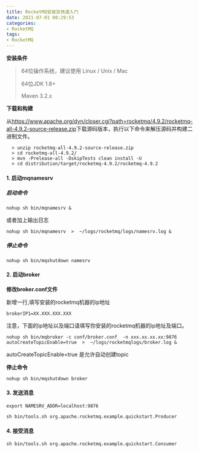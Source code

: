 ```yaml
---
title: RocketMQ安装及快速入门
date: 2021-07-01 08:29:53
categories:
- RocketMQ
tags:
- RocketMQ
---
```


**安装条件**

> 64位操作系统，建议使用 Linux / Unix / Mac
>
> 64位JDK 1.8+
>
> Maven 3.2.x

**下载和构建**

从<https://www.apache.org/dyn/closer.cgi?path=rocketmq/4.9.2/rocketmq-all-4.9.2-source-release.zip>下载源码版本，执行以下命令来解压源码并构建二进制文件。

```
  > unzip rocketmq-all-4.9.2-source-release.zip
  > cd rocketmq-all-4.9.2/
  > mvn -Prelease-all -DskipTests clean install -U
  > cd distribution/target/rocketmq-4.9.2/rocketmq-4.9.2
```

#### 1. 启动mqnamesrv

##### 启动命令

```
nohup sh bin/mqnamesrv &
```

或者加上输出日志

```
nohup sh bin/mqnamesrv  >  ~/logs/rocketmq/logs/namesrv.log &
```

##### 停止命令

```
nohup sh bin/mqshutdown namesrv
```

#### 2. 启动broker
**修改broker.conf文件**

新增一行,填写安装的rocketmq机器的ip地址
~~~
brokerIP1=XX.XXX.XXX.XXX
~~~

注意，下面的ip地址以及端口请填写你安装的rocketmq机器的ip地址及端口。

```
nohup sh bin/mqbroker -c conf/broker.conf  -n xxx.xx.xx.xx:9876 autoCreateTopicEnable=true  >  ~/logs/rocketmqlogs/broker.log &
```

autoCreateTopicEnable=true 是允许自动创建topic

**停止命令**

```
nohup sh bin/mqshutdown broker
```

#### 3. 发送消息

```
export NAMESRV_ADDR=localhost:9876

sh bin/tools.sh org.apache.rocketmq.example.quickstart.Producer
```

#### 4. 接受消息

```
sh bin/tools.sh org.apache.rocketmq.example.quickstart.Consumer
```